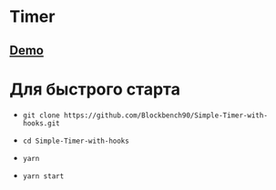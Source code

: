 # Timer

## [Demo](https://simple-timer-with-hooks.vercel.app)

# Для быстрого старта
- `git clone https://github.com/Blockbench90/Simple-Timer-with-hooks.git`


- `cd Simple-Timer-with-hooks`


- `yarn`


- `yarn start`

